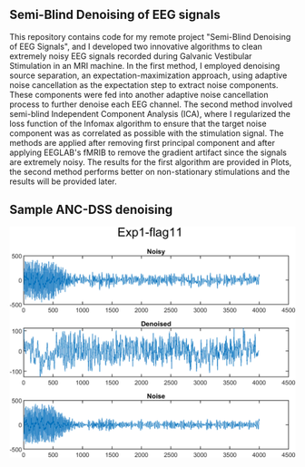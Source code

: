 ## Semi-Blind Denoising of EEG signals

This repository contains code for my remote project "Semi-Blind Denoising of EEG Signals", and I developed two innovative algorithms to clean extremely noisy EEG signals recorded during Galvanic Vestibular Stimulation in an MRI machine. In the first method, I employed denoising source separation, an expectation-maximization approach, using adaptive noise cancellation as the expectation step to extract noise components. These components were fed into another adaptive noise cancellation process to further denoise each EEG channel. The second method involved semi-blind Independent Component Analysis (ICA), where I regularized the loss function of the Infomax algorithm to ensure that the target noise component was as correlated as possible with the stimulation signal. The methods are applied after removing first principal component and after applying EEGLAB's fMRIB to remove the gradient artifact since the signals are extremely noisy. The results for the first algorithm are provided in Plots, the second method performs better on non-stationary stimulations and the results will be provided later.

## Sample ANC-DSS denoising

![alt text](https://github.com/arminnv/Semi-blind-denoising-of-EEG-signals/blob/a2a32592d3f6dc735d367e926940298512b9295b/ANC_DSS/Plots/Exp1-flag11.png?raw=true)
